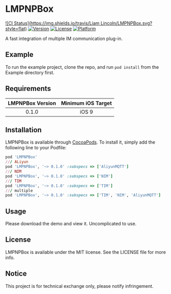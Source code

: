# LMPNPBox

[![CI Status](https://img.shields.io/travis/Liam Lincoln/LMPNPBox.svg?style=flat)](https://travis-ci.org/LiamLincoln/LMPNPBox)
[![Version](https://img.shields.io/cocoapods/v/LMPNPBox.svg?style=flat)](https://cocoapods.org/pods/LMPNPBox)
[![License](https://img.shields.io/cocoapods/l/LMPNPBox.svg?style=flat)](https://cocoapods.org/pods/LMPNPBox)
[![Platform](https://img.shields.io/cocoapods/p/LMPNPBox.svg?style=flat)](https://cocoapods.org/pods/LMPNPBox)

A fast integration of multiple IM communication plug-in.

## Example

To run the example project, clone the repo, and run `pod install` from the Example directory first.

## Requirements

| LMPNPBox Version | Minimum iOS Target   | 
|:--------------------:|:--------------------:|
| 0.1.0 | iOS 9 | 

## Installation

LMPNPBox is available through [CocoaPods](https://cocoapods.org). To install
it, simply add the following line to your Podfile:

```ruby
pod 'LMPNPBox'
/// ALiyun
pod 'LMPNPBox', '~> 0.1.0' :subspecs => ['AliyunMQTT']
/// NIM
pod 'LMPNPBox', '~> 0.1.0' :subspecs => ['NIM']
/// TIM
pod 'LMPNPBox', '~> 0.1.0' :subspecs => ['TIM']
/// multiple
pod 'LMPNPBox', '~> 0.1.0' :subspecs => ['TIM', 'NIM', 'AliyunMQTT']
```
## Usage
Please download the demo and view it. Uncomplicated to use.

## License

LMPNPBox is available under the MIT license. See the LICENSE file for more info.

## Notice

This project is for technical exchange only, please notify infringement.
